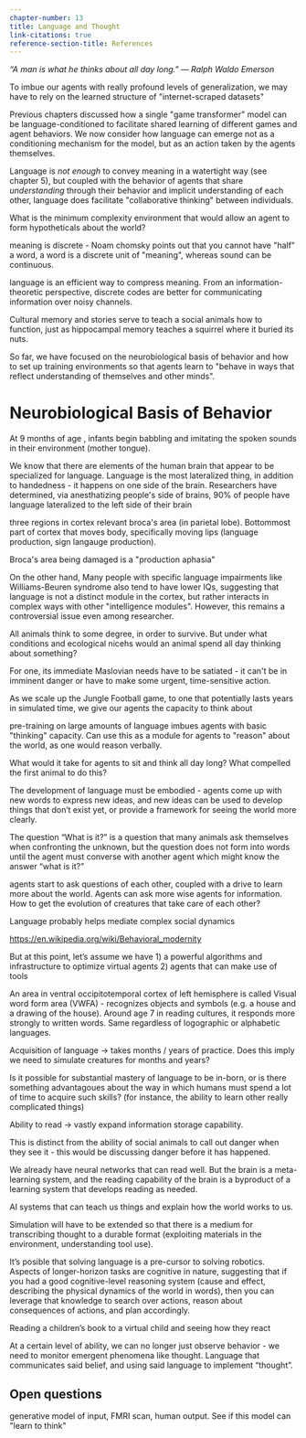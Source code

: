 ```yaml
---
chapter-number: 13
title: Language and Thought
link-citations: true
reference-section-title: References
---
```

*“A man is what he thinks about all day long."*
*— Ralph Waldo Emerson*

<!-- TODO: use the bolt-on generalization essay ?-->

To imbue our agents with really profound levels of generalization, we may have to rely on the learned structure of "internet-scraped datasets"



Previous chapters discussed how a single "game transformer" model can be language-conditioned to facilitate shared learning of different games and agent behaviors. We now consider how language can emerge not as a conditioning mechanism for the model, but as an action taken by the agents themselves.

Language is *not enough* to convey meaning in a watertight way (see chapter 5), but coupled with the behavior of agents that share *understanding* through their behavior and implicit understanding of each other, language does facilitate "collaborative thinking" between individuals.





What is the minimum complexity environment that would allow an agent to form hypotheticals about the world?

<!-- priority: high. this chapter is very unpolished, not sure what layout will be -->

<!-- open up chapter with brief notes on the neurobiological stack around language, like broca's area -->

<!--Sapolsky on language -->
<!--https://www.cjfearnley.com/G+Posts/20150710%20-%20Robert%20Sapolsky%20on%20Language_%20this%20video.html-->

meaning is discrete - Noam chomsky points out that you cannot have "half" a word, a word is a discrete unit of "meaning", whereas sound can be continuous.

language is an efficient way to compress meaning. From an information-theoretic perspective, discrete codes are better for communicating information over noisy channels.


Cultural memory and stories serve to teach a social animals how to function, just as hippocampal memory teaches a squirrel where it buried its nuts. 


So far, we have focused on the neurobiological basis of behavior and how to set up training environments so that agents learn to "behave in ways that reflect understanding of themselves and other minds".

# Neurobiological Basis of Behavior

At 9 months of age , infants begin babbling and imitating the spoken sounds in their environment (mother tongue). 

We know that there are elements of the human brain that appear to be specialized for language. Language is the most lateralized thing, in addition to handedness - it happens on one side of the brain. Researchers have determined, via anesthatizing people's side of brains, 90\% of people have language lateralized to the left side of their brain


three regions in cortex relevant
broca's area (in parietal lobe). Bottommost part of cortex that moves body, specifically moving lips (language production, sign langauge production). 

Broca's area being damaged is a "production aphasia"


On the other hand, Many people with specific language impairments like Williams-Beuren syndrome also tend to have lower IQs, suggesting that language is not a distinct module in the cortex, but rather interacts in complex ways with other "intelligence modules".
However, this remains a controversial issue even among researcher.


All animals think to some degree, in order to survive. But under what conditions and ecological nicehs would an animal spend all day thinking about something?

For one, its immediate Maslovian needs have to be satiated - it can't be in imminent danger or have to make some urgent, time-sensitive action.

As we scale up the Jungle Football game, to one that potentially lasts years in simulated time, we give our agents the capacity to think about 


pre-training on large amounts of language imbues agents with basic "thinking" capacity. Can use this as a module for agents to "reason" about the world, as one would reason verbally.

What would it take for agents to sit and think all day long? What compelled the first animal to do this?


The development of language must be embodied - agents come up with new words to express new ideas, and new ideas can be used to develop things that don’t exist yet, or provide a framework for seeing the world more clearly.



The question “What is it?” is a question that many animals ask themselves when confronting the unknown, but the question does not form into words until the agent must converse with another agent which might know the answer “what is it?” 


agents start to ask questions of each other, coupled with a drive to learn more about the world.
Agents can ask more wise agents for information.
How to get the evolution of creatures that take care of each other?


Language probably helps mediate complex social dynamics 

https://en.wikipedia.org/wiki/Behavioral_modernity

But at this point, let’s assume we have 1) a powerful algorithms and infrastructure to optimize virtual agents 2) agents that can make use of tools 

An area in ventral occipitotemporal cortex of left hemisphere is called Visual word form area (VWFA) - recognizes objects and symbols (e.g. a house and a drawing of the house). Around age 7 in reading cultures, it responds more strongly to written words. Same regardless of logographic or alphabetic languages. 

Acquisition of language → takes months / years of practice. Does this imply we need to simulate creatures for months and years? 

Is it possible for substantial mastery of language to be in-born, or is there something advantagoues about the way in which humans must spend a lot of time to acquire such skills? (for instance, the ability to learn other really complicated things)



Ability to read → vastly expand information storage capability.

 This is distinct from the ability of social animals to call out danger when they see it - this would be discussing danger before it has happened. 

We already have neural networks that can read well. But the brain is a meta-learning system, and the reading capability of the brain is a byproduct of a learning system that develops reading as needed.







AI systems that can teach us things and explain how the world works to us.

<!-- Information is nothing more than the existence of a pattern. The absence of a pattern is nothing more than randomness, or the lack of information.
 -->
<!-- Coincidentally, P-A-T-T-E-R-N was the first “big word” I learned to spell in kindergarten -- with pride, I might add. Much to my disappointment, my far more gifted twin sister could spell the C-H-O-C-O-L-A-T-E, a word with so many letters I could scarcely comprehend it)  it would be many years before I learned to write code and understand the mathematics of information theory, but my interest in robots did emerge in a very early age. 
 -->

Simulation will have to be extended so that there is a medium for transcribing thought to a durable format (exploiting materials in the environment, understanding tool use).

It’s posible that solving language is a pre-cursor to solving robotics. Aspects of longer-horizon tasks are cognitive in nature, suggesting that if you had a good cognitive-level reasoning system (cause and effect, describing the physical dynamics of the world in words), then you can leverage that knowledge to search over actions, reason about consequences of actions, and plan accordingly.


Reading a children’s book to a virtual child and seeing how they react

At a certain level of ability, we can no longer just observe behavior - we need to monitor emergent phenomena like thought. Language that communicates said belief, and using said language to implement “thought”.


<!-- Explaining concepts -->

<!-- Building virtual scientists that question the world, form beliefs. Thought begets belief, which begets individuality, which begets the sanctity of life. -->

## Open questions

generative model of input, FMRI scan, human output. See if this model can "learn to think"


